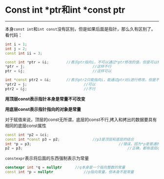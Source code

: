 # Const int *ptr和int *const ptr

---

本身`const int`和`int const`没有区别，但是如果后面是指针，那么久有区别了。看代码：

~~~c++
int i = 1;
int j = 2;
const int ii = 3;

const int *ptr = &i;		//表示ptr指向i，不可以通过*ptr修改的值，但是可以修改ptr指向别的
*ptr = j;								//这样不行
ptr = &j;								//这样可以

int *const ptr2 = &i;		//表示ptr2只能指向i，能通过ptr对i进行修改，但是不能指向别的
*ptr2 = j;							//可以
ptr2 = &j;							//不行

~~~

**用顶层const表示指针本身是常量不可改变**

**用底层const表示指针指向的对象是常量**



对于赋值来说，顶层的const无所谓，底层的const不行,拷入和拷出的数据要具有相同的底层const属性

~~~c++
const int *p2 = &ci;
const int *const p3 = p2;				//p3是顶层和底层的结合
int *p = p3;										//错误，因为*p是普通的，而p3包含底层属性
p2 = p3;												//正确，都有底层const属性
~~~

`constexpr`表示将后面的东西强制表示为常量

~~~c++
constexpr int *q = nullptr		//q本身是一个指向整数的常量
const int *p = nullptr				//p指向常量，但本身不是常量
~~~



